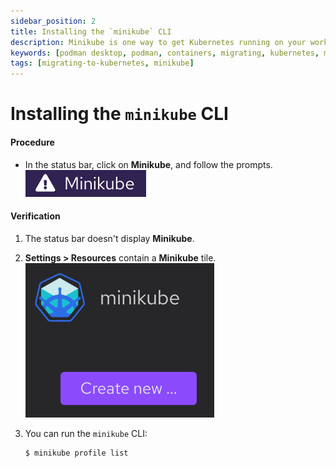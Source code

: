 ```yaml
---
sidebar_position: 2
title: Installing the `minikube` CLI
description: Minikube is one way to get Kubernetes running on your workstation.
keywords: [podman desktop, podman, containers, migrating, kubernetes, minikube]
tags: [migrating-to-kubernetes, minikube]
---
```


# Installing the `minikube` CLI

#### Procedure

- In the status bar, click on **Minikube**, and follow the prompts.
  ![Minikube in the status bar](img/minikube-status-bar.png)

#### Verification

1. The status bar doesn't display **Minikube**.
1. **<Icon icon="fa-solid fa-cog" size="lg" /> Settings > Resources** contain a **Minikube** tile.
   ![Minikube resource tile](img/minikube-resource.png)
1. You can run the `minikube` CLI:

   ```shell-session
   $ minikube profile list
   ```
